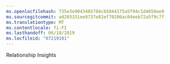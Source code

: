 ```yaml
---
ms.openlocfilehash: 735e3e9043465784cb5844175a5f94c1d4650ae9
ms.sourcegitcommit: ad203331ee9737e82ef70206ac04eeb72a5f9c7f
ms.translationtype: MT
ms.contentlocale: fi-FI
ms.lasthandoff: 06/18/2019
ms.locfileid: "67219101"
---
```

Relationship Insights